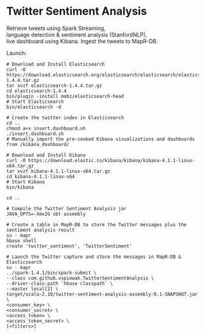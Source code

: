 Twitter Sentiment Analysis
==========================

Retrieve tweets using Spark Streaming,    
language detection & sentiment analysis (StanfordNLP),    
live dashboard using Kibana.
Ingest the tweets to MapR-DB.

Launch:

    # Download and Install Elasticsearch
    curl -O https://download.elasticsearch.org/elasticsearch/elasticsearch/elasticsearch-1.4.4.tar.gz
    tar xvzf elasticsearch-1.4.4.tar.gz
    cd elasticsearch-1.4.4
    bin/plugin -install mobz/elasticsearch-head
    # Start Elasticsearch
    bin/elasticsearch -d

    # Create the twitter index in Elasticsearch
    cd ..
    chmod a+x insert.dashboard.sh
    ./insert.dashboard.sh
    # Manually import the pre-cooked Kibana visualizations and dashboards from /kibana_dashboard/

    # Download and Install Kibana
    curl -O https://download.elastic.co/kibana/kibana/kibana-4.1.1-linux-x64.tar.gz
    tar xvzf kibana-4.1.1-linux-x64.tar.gz
    cd kibana-4.1.1-linux-x64
    # Start Kibana
    bin/kibana

    cd ..

    # Compile the Twitter Sentiment Analysis jar
    JAVA_OPTS=-Xmx2G sbt assembly

    # Create a table in MapR-DB to store the Twitter messages plus the sentiment analysis result
    su - mapr
    hbase shell
    create 'twitter_sentiment', 'TwitterSentiment'

    # Launch the Twitter capture and store the messages in MapR-DB & Elasticsearch
    su - mapr
    ../spark-1.4.1/bin/spark-submit \
    --class com.github.vspiewak.TwitterSentimentAnalysis \
    --driver-class-path `hbase classpath` \
    --master local[2] \
    target/scala-2.10/twitter-sentiment-analysis-assembly-0.1-SNAPSHOT.jar \
    <consumer_key> \
    <consumer_secret> \
    <access_token> \
    <access_token_secret> \
    [<filters>]
